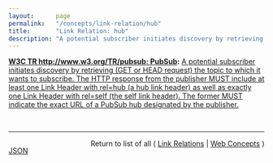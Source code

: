```yaml
---
layout:      page
permalink:   "/concepts/link-relation/hub"
title:       "Link Relation: hub"
description: "A potential subscriber initiates discovery by retrieving (GET or HEAD request) the topic to which it wants to subscribe. The HTTP response from the publisher MUST include at least one Link Header with rel=hub (a hub link header) as well as exactly one Link Header with rel=self (the self link header). The former MUST indicate the exact URL of a PubSub hub designated by the publisher."
---
```


**[W3C TR http://www.w3.org/TR/pubsub: PubSub](/specs/W3C/TR/pubsub "An open, simple, web-scale and decentralized pubsub protocol. Anybody can play. As opposed to more developed (and more complex) pubsub specs like Jabber Publish-Subscribe this spec's base profile (the barrier-to-entry to speak it) is dead simple. The fancy bits required for high-volume publishers and subscribers are optional. The base profile is HTTP-based, as opposed to XMPP (see more on this below). To dramatically simplify this spec in several places where we had to choose between supporting A or B, we took it upon ourselves to say &#34;only A&#34;, rather than making it an implementation decision. We offer this spec in hopes that it fills a need or at least advances the state of the discussion in the pubsub space. Polling is extremely wasteful and high latency. We think a decentralized pubsub layer is a fundamental, missing layer in the Internet architecture today and its existence, more than just enabling the obvious lower latency feed readers, would enable many cool applications, most of which we can't even imagine. But we're looking forward to decentralized social networking."):** [A potential subscriber initiates discovery by retrieving (GET or HEAD request) the topic to which it wants to subscribe. The HTTP response from the publisher MUST include at least one Link Header with rel=hub (a hub link header) as well as exactly one Link Header with rel=self (the self link header). The former MUST indicate the exact URL of a PubSub hub designated by the publisher.](http://www.w3.org/TR/pubsub/#discovery "Read documentation for Link Relation &#34;hub&#34;")

<br/>
<hr/>

<p style="float : left"><a href="./hub.json" title="JSON representing this particular Web Concept value">JSON</a></p>
<p style="text-align: right">Return to list of all ( <a href="../link-relations">Link Relations</a> | <a href="../">Web Concepts</a> )</p>
